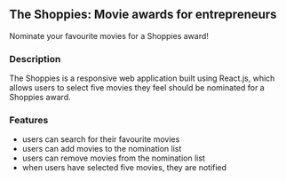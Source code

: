 ## The Shoppies: Movie awards for entrepreneurs
Nominate your favourite movies for a Shoppies award!

### Description
The Shoppies is a responsive web application built using React.js, which allows users to select five movies they feel should be nominated for a Shoppies award.

### Features
- users can search for their favourite movies
- users can add movies to the nomination list
- users can remove movies from the nomination list
- when users have selected five movies, they are notified


